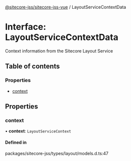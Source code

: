 [@sitecore-jss/sitecore-jss-vue](../README.md) / LayoutServiceContextData

# Interface: LayoutServiceContextData

Context information from the Sitecore Layout Service

## Table of contents

### Properties

- [context](LayoutServiceContextData.md#context)

## Properties

### context

• **context**: `LayoutServiceContext`

#### Defined in

packages/sitecore-jss/types/layout/models.d.ts:47
